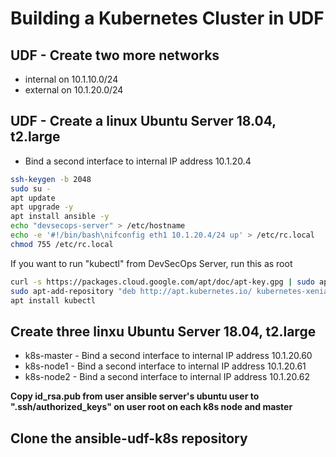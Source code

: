 # Building a Kubernetes Cluster in UDF

## UDF - Create two more networks
* internal on 10.1.10.0/24
* external on 10.1.20.0/24

## UDF - Create a linux Ubuntu Server 18.04, t2.large

* Bind a second interface to internal IP address 10.1.20.4

```bash
ssh-keygen -b 2048
sudo su -
apt update
apt upgrade -y
apt install ansible -y
echo "devsecops-server" > /etc/hostname
echo -e '#!/bin/bash\nifconfig eth1 10.1.20.4/24 up' > /etc/rc.local
chmod 755 /etc/rc.local
```

If you want to run "kubectl" from DevSecOps Server, run this as root

```bash
curl -s https://packages.cloud.google.com/apt/doc/apt-key.gpg | sudo apt-key add
sudo apt-add-repository "deb http://apt.kubernetes.io/ kubernetes-xenial main"
apt install kubectl
```

## Create three linxu Ubuntu Server 18.04, t2.large
* k8s-master -  Bind a second interface to internal IP address 10.1.20.60
* k8s-node1 -  Bind a second interface to internal IP address 10.1.20.61
* k8s-node2 -  Bind a second interface to internal IP address 10.1.20.62

**Copy id_rsa.pub from user ansible server's ubuntu user to ".ssh/authorized_keys" on user root on each k8s node and master**

## Clone the ansible-udf-k8s repository
